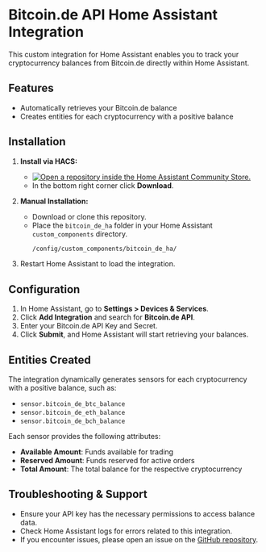 # Bitcoin.de API Home Assistant Integration

This custom integration for Home Assistant enables you to track your cryptocurrency balances from Bitcoin.de directly within Home Assistant.

## Features
- Automatically retrieves your Bitcoin.de balance
- Creates entities for each cryptocurrency with a positive balance

## Installation

1. **Install via HACS:**
   - [![Open a repository inside the Home Assistant Community Store.](https://my.home-assistant.io/badges/hacs_repository.svg)](https://my.home-assistant.io/redirect/hacs_repository/?owner=dirtyharryiv&repository=bitcoin_de_ha&category=Integration)
   - In the bottom right corner click **Download**.

2. **Manual Installation:**
   - Download or clone this repository.
   - Place the `bitcoin_de_ha` folder in your Home Assistant `custom_components` directory.
     ```bash
     /config/custom_components/bitcoin_de_ha/
     ```

3. Restart Home Assistant to load the integration.

## Configuration
1. In Home Assistant, go to **Settings > Devices & Services**.
2. Click **Add Integration** and search for **Bitcoin.de API**.
3. Enter your Bitcoin.de API Key and Secret.
4. Click **Submit**, and Home Assistant will start retrieving your balances.

## Entities Created
The integration dynamically generates sensors for each cryptocurrency with a positive balance, such as:
- `sensor.bitcoin_de_btc_balance`
- `sensor.bitcoin_de_eth_balance`
- `sensor.bitcoin_de_bch_balance`

Each sensor provides the following attributes:
- **Available Amount**: Funds available for trading
- **Reserved Amount**: Funds reserved for active orders
- **Total Amount**: The total balance for the respective cryptocurrency

## Troubleshooting & Support
- Ensure your API key has the necessary permissions to access balance data.
- Check Home Assistant logs for errors related to this integration.
- If you encounter issues, please open an issue on the [GitHub repository](https://github.com/dirtyharryiv/bitcoin_de_ha/issues).